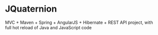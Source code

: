 JQuaternion
===========

MVC + Maven + Spring + AngularJS + Hibernate + REST API project, with full hot reload of Java and JavaScript code
